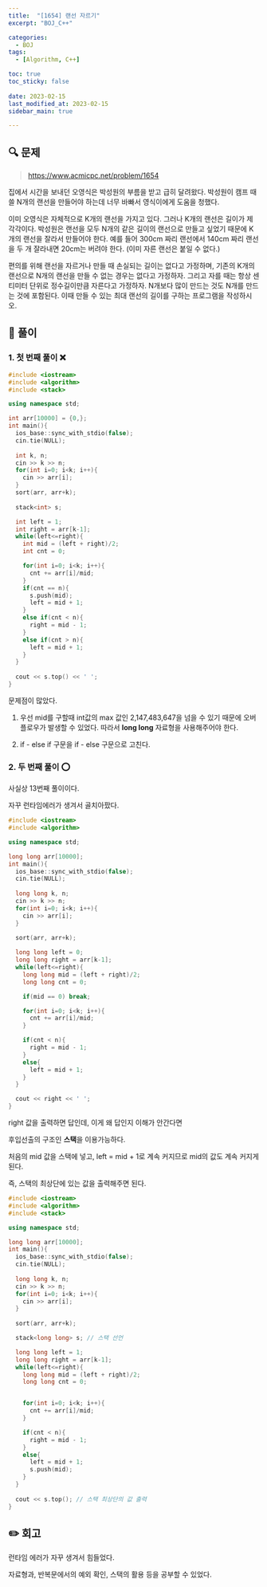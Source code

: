 ```yaml
---
title:  "[1654] 랜선 자르기"
excerpt: "BOJ_C++"

categories:
  - BOJ
tags:
  - [Algorithm, C++]

toc: true
toc_sticky: false
 
date: 2023-02-15
last_modified_at: 2023-02-15
sidebar_main: true

---
```

<!--
문제 🔍
풀이 🎯 ⭕ ❌
주의할 점 🚨
짚고갈 점 ✏️
기타 🔥🌝🪐🔔
-->
## 🔍 문제
> <https://www.acmicpc.net/problem/1654>
<div class="notice" markdown="1">
집에서 시간을 보내던 오영식은 박성원의 부름을 받고 급히 달려왔다. 박성원이 캠프 때 쓸 N개의 랜선을 만들어야 하는데 너무 바빠서 영식이에게 도움을 청했다.

이미 오영식은 자체적으로 K개의 랜선을 가지고 있다. 그러나 K개의 랜선은 길이가 제각각이다. 박성원은 랜선을 모두 N개의 같은 길이의 랜선으로 만들고 싶었기 때문에 K개의 랜선을 잘라서 만들어야 한다. 예를 들어 300cm 짜리 랜선에서 140cm 짜리 랜선을 두 개 잘라내면 20cm는 버려야 한다. (이미 자른 랜선은 붙일 수 없다.)

편의를 위해 랜선을 자르거나 만들 때 손실되는 길이는 없다고 가정하며, 기존의 K개의 랜선으로 N개의 랜선을 만들 수 없는 경우는 없다고 가정하자. 그리고 자를 때는 항상 센티미터 단위로 정수길이만큼 자른다고 가정하자. N개보다 많이 만드는 것도 N개를 만드는 것에 포함된다. 이때 만들 수 있는 최대 랜선의 길이를 구하는 프로그램을 작성하시오.
</div>

## 🎯 풀이
### 1. 첫 번째 풀이 ❌
```cpp
#include <iostream>
#include <algorithm>
#include <stack>

using namespace std;

int arr[10000] = {0,};
int main(){
  ios_base::sync_with_stdio(false);
  cin.tie(NULL);
  
  int k, n;
  cin >> k >> n;
  for(int i=0; i<k; i++){
    cin >> arr[i];
  }
  sort(arr, arr+k);
  
  stack<int> s;

  int left = 1;
  int right = arr[k-1];
  while(left<=right){
    int mid = (left + right)/2;
    int cnt = 0;

    for(int i=0; i<k; i++){
      cnt += arr[i]/mid;
    }
    if(cnt == n){
      s.push(mid);
      left = mid + 1;
    }
    else if(cnt < n){
      right = mid - 1;
    }
    else if(cnt > n){
      left = mid + 1;
    }
  }
  
  cout << s.top() << ' ';
}
```
문제점이 많았다.

1. 우선 mid를 구할때 int값의 max 값인 2,147,483,647을 넘을 수 있기 때문에 오버플로우가 발생할 수 있었다. 따라서 <strong>long long</strong> 자료형을 사용해주어야 한다.

2. if - else if 구문을 if - else 구문으로 고친다.

### 2. 두 번째 풀이 ⭕
사실상 13번째 풀이이다.

자꾸 런타임에러가 생겨서 골치아팠다.
```cpp
#include <iostream>
#include <algorithm>

using namespace std;

long long arr[10000];
int main(){
  ios_base::sync_with_stdio(false);
  cin.tie(NULL);
  
  long long k, n;
  cin >> k >> n;
  for(int i=0; i<k; i++){
    cin >> arr[i];
  }
  
  sort(arr, arr+k);

  long long left = 0;
  long long right = arr[k-1];
  while(left<=right){
    long long mid = (left + right)/2;
    long long cnt = 0;

    if(mid == 0) break;

    for(int i=0; i<k; i++){
      cnt += arr[i]/mid;
    }

    if(cnt < n){
      right = mid - 1;
    }
    else{
      left = mid + 1;
    }
  }

  cout << right << ' ';
}
```
right 값을 출력하면 답인데, 이게 왜 답인지 이해가 안간다면

후입선출의 구조인 <b>스택</b>을 이용가능하다.

처음의 mid 값을 스택에 넣고, left = mid + 1로 계속 커지므로 mid의 값도 계속 커지게 된다.

즉, 스택의 최상단에 있는 값을 출력해주면 된다.

```cpp
#include <iostream>
#include <algorithm>
#include <stack>

using namespace std;

long long arr[10000];
int main(){
  ios_base::sync_with_stdio(false);
  cin.tie(NULL);
  
  long long k, n;
  cin >> k >> n;
  for(int i=0; i<k; i++){
    cin >> arr[i];
  }
  
  sort(arr, arr+k);

  stack<long long> s; // 스택 선언

  long long left = 1;
  long long right = arr[k-1];
  while(left<=right){
    long long mid = (left + right)/2;
    long long cnt = 0;


    for(int i=0; i<k; i++){
      cnt += arr[i]/mid;
    }

    if(cnt < n){
      right = mid - 1;
    }
    else{
      left = mid + 1;
      s.push(mid);
    }
  }
  
  cout << s.top(); // 스택 최상단의 값 출력
}
```

## ✏️ 회고
런타임 에러가 자꾸 생겨서 힘들었다.

자료형과, 반복문에서의 예외 확인, 스택의 활용 등을 공부할 수 있었다.
